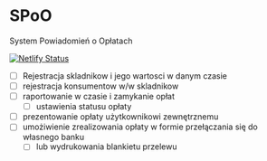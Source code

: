# SPoO
System Powiadomień o Opłatach

[![Netlify Status](https://api.netlify.com/api/v1/badges/795bf3db-c89d-4340-ae60-ffa8bab5e7a3/deploy-status)](https://app.netlify.com/sites/spoo/deploys)


 - [ ] Rejestracja skladnikow i jego wartosci w danym czasie 
 - [ ] rejestracja konsumentow w/w skladnikow
 - [ ] raportowanie w czasie i zamykanie opłat
    - [ ] ustawienia statusu opłaty
 - [ ] prezentowanie opłaty użytkownikowi zewnętrznemu
 - [ ] umożiwienie zrealizowania opłaty w formie przełączania się do własnego banku 
    - [ ] lub wydrukowania blankietu przelewu
